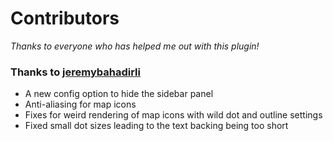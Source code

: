 
# Contributors 
*Thanks to everyone who has helped me out with this plugin!*  

### Thanks to [jeremybahadirli](https://github.com/jeremybahadirli)
- A new config option to hide the sidebar panel
- Anti-aliasing for map icons
- Fixes for weird rendering of map icons with wild dot and outline settings
- Fixed small dot sizes leading to the text backing being too short